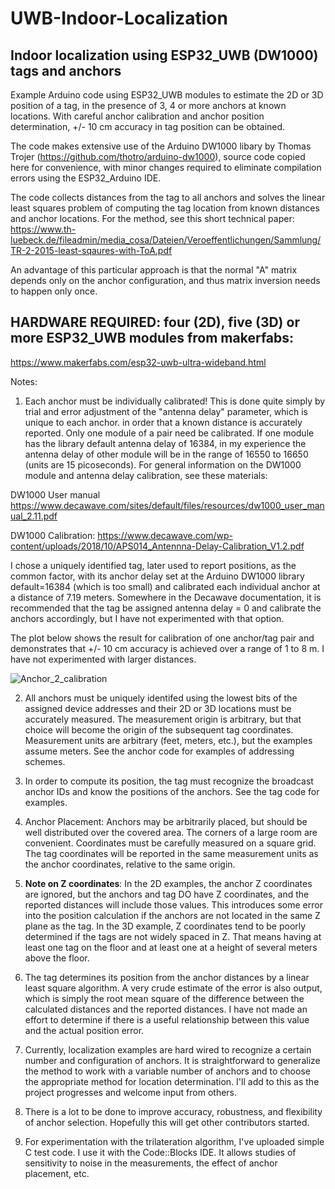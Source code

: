 # UWB-Indoor-Localization
## Indoor localization using ESP32_UWB (DW1000) tags and anchors

Example Arduino code using ESP32_UWB modules to estimate the 2D or 3D position of a tag, in the presence of 3, 4 or more anchors at known locations. With careful anchor calibration and anchor position determination, +/- 10 cm accuracy in tag position can be obtained.

The code makes extensive use of the Arduino DW1000 libary by Thomas Trojer (https://github.com/thotro/arduino-dw1000), source code copied here for convenience, with
minor changes required to eliminate compilation errors using the ESP32_Arduino IDE.

The code collects distances from the tag to all anchors and solves the linear least squares problem of computing the tag location from known distances and anchor locations.
For the method, see this short technical paper: https://www.th-luebeck.de/fileadmin/media_cosa/Dateien/Veroeffentlichungen/Sammlung/TR-2-2015-least-sqaures-with-ToA.pdf

An advantage of this particular approach is that the normal "A" matrix depends only on the anchor configuration, and thus matrix inversion needs to happen only once.

## HARDWARE REQUIRED: four (2D), five (3D) or more ESP32_UWB modules from makerfabs:
https://www.makerfabs.com/esp32-uwb-ultra-wideband.html


Notes:  

1. Each anchor must be individually calibrated!  This is done quite simply by trial and error adjustment of the "antenna delay" parameter, which is unique to each anchor. in order that a known distance is accurately reported. Only one module of a pair need be calibrated. If one module has the library default antenna delay of 16384, in my experience the antenna delay of other module will be in the range of 16550 to 16650 (units are 15 picoseconds).
For general information on the DW1000 module and antenna delay calibration, see these materials:

DW1000 User manual https://www.decawave.com/sites/default/files/resources/dw1000_user_manual_2.11.pdf

DW1000 Calibration: https://www.decawave.com/wp-content/uploads/2018/10/APS014_Antennna-Delay-Calibration_V1.2.pdf

I chose a uniquely identified tag, later used to report positions, as the common factor, with its anchor delay set at the Arduino DW1000 library default=16384 (which is too small) and calibrated each individual anchor at a distance of 7.19 meters. Somewhere in the Decawave documentation, it is recommended that the tag be assigned antenna delay = 0 and calibrate the anchors accordingly, but I have not experimented with that option.

The plot below shows the result for calibration of one anchor/tag pair and demonstrates that +/- 10 cm accuracy is achieved over a range of 1 to 8 m. I have not experimented with larger distances.

![Anchor_2_calibration](https://user-images.githubusercontent.com/5509037/151675622-8fdc3bac-088d-49b5-a4bf-96fc753d4aa2.PNG)

2. All anchors must be uniquely identifed using the lowest bits of the assigned device addresses and their 2D or 3D locations must be accurately measured.
The measurement origin is arbitrary, but that choice will become the origin of the subsequent tag coordinates.  Measurement units are arbitrary (feet, meters, etc.), 
but the examples assume meters. See the anchor code for examples of addressing schemes.

3. In order to compute its position, the tag must recognize the broadcast anchor IDs and know the positions of the anchors. See the tag code for examples.

4. Anchor Placement: Anchors may be arbitrarily placed, but should be well distributed over the covered area. The corners of a large room are convenient. Coordinates must be carefully measured on a square grid. The tag coordinates will be reported in the same measurement units as the anchor coordinates, relative to the same origin. 
 
5. **Note on Z coordinates**:  In the 2D examples, the anchor Z coordinates are ignored, but the anchors and tag DO have Z coordinates, and the reported distances will include those values. This introduces some error into the position calculation if the anchors are not located in the same Z plane as the tag. In the 3D example, Z coordinates tend to be poorly determined if the tags are not widely spaced in Z. That means having at least one tag on the floor and 
at least one at a height of several meters above the floor.

6. The tag determines its position from the anchor distances by a linear least square algorithm. A very crude estimate of the error is also output, which is simply the root mean square of the difference between the calculated distances and the reported distances. I have not made an effort to determine if there is a useful relationship between this value and the actual position error. 

6. Currently, localization examples are hard wired to recognize a certain number and configuration of anchors. It is straightforward to generalize the method
to work with a variable number of anchors and to choose the appropriate method for location determination. I'll add to this as the project progresses and welcome input from others.

7. There is a lot to be done to improve accuracy, robustness, and flexibility of anchor selection. Hopefully this will get other contributors started.

8. For experimentation with the trilateration algorithm, I've uploaded simple C test code. I use it with the Code::Blocks IDE. It allows studies of sensitivity to noise in the measurements, the effect of anchor placement, etc.
